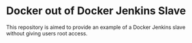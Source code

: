 # Docker out of Docker Jenkins Slave

This repository is aimed to provide an example of a Docker Jenkins slave without giving users root access.
